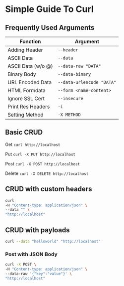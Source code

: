 # Simple Guide To Curl

## Frequently Used Arguments
|Function           |Argument                   |
|-------------------|---------------------------|
|Adding Header      |`--header`                 |
|ASCII Data         |`--data`                   |  
|ASCII Data (w/o @) |`--data-raw "DATA"`        |
|Binary Body        |`--data-binary`            |
|URL Encoded Data   |`--data-urlencode "DATA"`  |
|HTML Formdata      |`--form <name=content>`    |
|Ignore SSL Cert    |`--insecure`               |
|Print Res Headers  |`-i`                       |
|Setting Method     |`-X METHOD`                |

## Basic CRUD

Get
`curl http://localhost`

Put
`curl -X PUT http://localhost`

Post
`curl -X POST http://localhost`

Delete
`curl -X DELETE http://localhost`

## CRUD with custom headers
```bash
curl
-H "Content-type: application/json" \
--data "" \
"http://localhost"
```

## CRUD with payloads
```bash
curl --data "helloworld" "http://localhost"
```

### Post with JSON Body
```bash
curl -X POST \
-H "Content-type: application/json" \
--data-raw '{"key":"value"}' \
"http://localhost"
```

